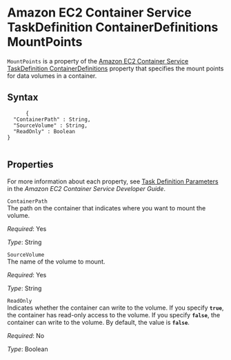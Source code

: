 Amazon EC2 Container Service TaskDefinition ContainerDefinitions MountPoints
============================================================================

`MountPoints` is a property of the [Amazon EC2 Container Service TaskDefinition ContainerDefinitions](aws-properties-ecs-taskdefinition-containerdefinitions.html "Amazon EC2 Container Service TaskDefinition ContainerDefinitions") property that specifies the mount points for data volumes in a container.

Syntax
------

``` {.programlisting}
      {
  "ContainerPath" : String,
  "SourceVolume" : String,
  "ReadOnly" : Boolean
}
    
```

Properties
----------

For more information about each property, see [Task Definition Parameters](http://docs.aws.amazon.com/AmazonECS/latest/developerguide//task_definition_parameters.html) in the *Amazon EC2 Container Service Developer Guide*.

 `ContainerPath`   
The path on the container that indicates where you want to mount the volume.

*Required*: Yes

*Type*: String

 `SourceVolume`   
The name of the volume to mount.

*Required*: Yes

*Type*: String

 `ReadOnly`   
Indicates whether the container can write to the volume. If you specify **`true`**, the container has read-only access to the volume. If you specify **`false`**, the container can write to the volume. By default, the value is **`false`**.

*Required*: No

*Type*: Boolean


